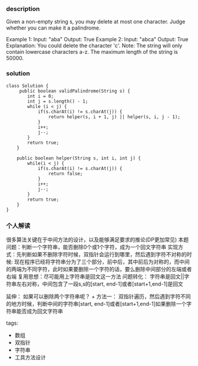 ### description
Given a non-empty string s, you may delete at most one character. Judge whether you can make it a palindrome.

Example 1:
Input: "aba"
Output: True
Example 2:
Input: "abca"
Output: True
Explanation: You could delete the character 'c'.
Note:
The string will only contain lowercase characters a-z. The maximum length of the string is 50000.
### solution
```
class Solution {
     public boolean validPalindrome(String s) {
        int i = 0;
        int j = s.length() - 1;
        while (i < j) {
            if(s.charAt(i) != s.charAt(j)) {
                return helper(s, i + 1, j) || helper(s, i, j - 1);
            }
            i++;
            j--;
        }
        return true;
    }

    public boolean helper(String s, int i, int j) {
        while(i < j) {
            if(s.charAt(i) != s.charAt(j)) {
                return false;
            }
            i++;
            j--;
        }
        return true;
    }
}
```

### 个人解读
很多算法关键在于中间方法的设计，以及能够满足要求的推论(DP更加常见)
本题问题：判断一个字符串，能否删除0个或1个字符，成为一个回文字符串
实现方式：先判断如果不删除字符时候，双指针会运行到哪里，然后遇到字符不对称的时候:
现在程序已经将字符串分为了三个部分，前中后，其中前后为对称的，而中间的两端为不同字符，此时如果要删除一个字符的话，要么删除中间部分的左端或者右端
复用思想：尽可能用上字符串是回文这一方法
问题转化：
    字符串是回文||字符串左右对称，中间包含了一段s,s的[start, end-1]或者[start+1,end-1]是回文

延伸：
    如果可以删除两个字符串呢？
    + 方法一： 双指针遍历，然后遇到字符不同的地方时候，判断中间的字符串[start, end-1]或者[start+1,end-1]如果删除一个字符串能否成为回文字符串
    

tags:
  - 数组
  - 双指针
  - 字符串
  - 工具方法设计
